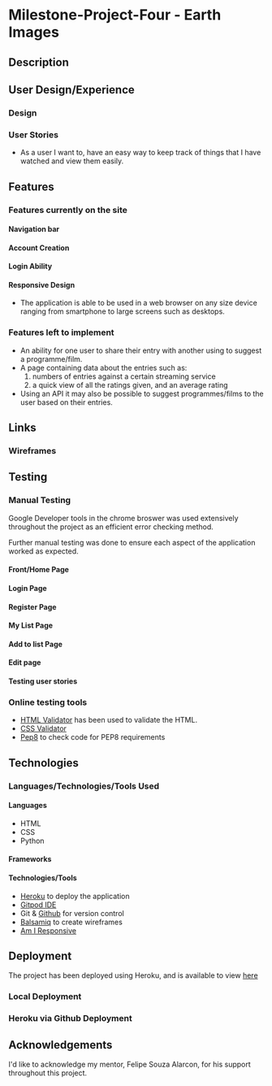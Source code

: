 # Milestone-Project-Four - Earth Images
    
## Description



## User Design/Experience



### Design



### User Stories

- As a user I want to, have an easy way to keep track of things that I have watched and view them easily.


## Features

### Features currently on the site

#### Navigation bar


  
#### Account Creation


  
#### Login Ability



#### Responsive Design

- The application is able to be used in a web browser on any size device ranging from smartphone to large screens such as desktops.

### Features left to implement

- An ability for one user to share their entry with another using to suggest a programme/film.
- A page containing data about the entries such as:
  1. numbers of entries against a certain streaming service
  2. a quick view of all the ratings given, and an average rating
- Using an API it may also be possible to suggest programmes/films to the user based on their entries.

## Links

### Wireframes



## Testing

### Manual Testing

Google Developer tools in the chrome broswer was used extensively throughout the project as an efficient error checking method.

Further manual testing was done to ensure each aspect of the application worked as expected.

#### Front/Home Page



#### Login Page



#### Register Page



#### My List Page



#### Add to list Page



#### Edit page



#### Testing user stories



### Online testing tools

- [HTML Validator](https://validator.w3.org/) has been used to validate the HTML.
- [CSS Validator](https://jigsaw.w3.org/css-validator/)
- [Pep8](http://pep8online.com/) to check code for PEP8 requirements

## Technologies

### Languages/Technologies/Tools Used

#### Languages

- HTML
- CSS
- Python

#### Frameworks



#### Technologies/Tools

- [Heroku](https://www.heroku.com) to deploy the application
- [Gitpod IDE](https://www.gitpod.io)
- Git & [Github](https://github.com/) for version control
- [Balsamiq](https://balsamiq.com/) to create wireframes
- [Am I Responsive](http://ami.responsivedesign.is/#)

## Deployment

The project has been deployed using Heroku, and is available to view [here]()

### Local Deployment



### Heroku via Github Deployment



## Acknowledgements

I'd like to acknowledge my mentor, Felipe Souza Alarcon, for his support throughout this project.
